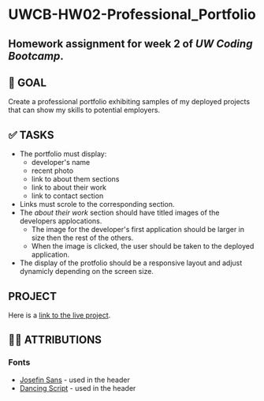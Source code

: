 # UWCB-HW02-Professional_Portfolio
Homework assignment for **week 2** of _UW Coding Bootcamp_.
---
## 	🎯 GOAL
Create a professional portfolio exhibiting samples of my deployed projects that can show my skills to potential employers.

## ✅ TASKS
- The portfolio must display:
    - developer's name
    - recent photo
    - link to about them sections
    - link to about their work
    - link to contact section
- Links must scrole to the corresponding section.
- The _about their work_ section should have titled images of the developers applocations.
    - The image for the developer's first application should be larger in size then the rest of the others.
    - When the image is clicked, the user should be taken to the deployed application.
- The display of the protfolio should be a responsive layout and adjust dynamicly depending on the screen size. 

## PROJECT
Here is a [link to the live project](https://tomakpo.github.io/UWCB-HW02-Professional_Portfolio/).

## 🤟🏻 ATTRIBUTIONS
### Fonts
- [Josefin Sans](https://fonts.google.com/specimen/Josefin+Sans) - used in the header
- [Dancing Script](https://fonts.google.com/specimen/Dancing+Script) - used in the header